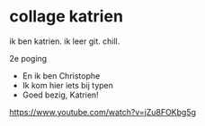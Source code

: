# collage katrien
ik ben katrien.
ik leer git.
chill.


2e poging

- En ik ben Christophe
- Ik kom hier iets bij typen
- Goed bezig, Katrien!

https://www.youtube.com/watch?v=jZu8FOKbg5g
